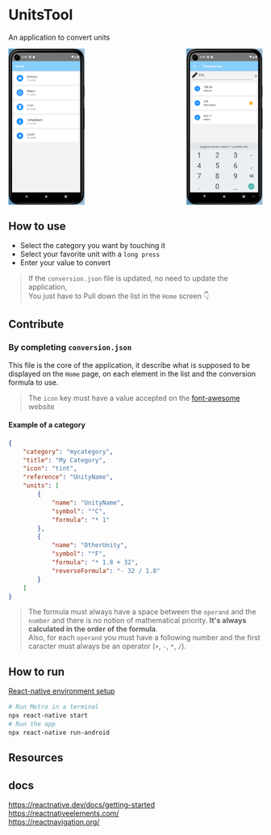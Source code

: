 # UnitsTool
An application to convert units

<div style="display: flex; flex-direction: row; justify-content: space-between;">
    <img alt="home" src="screenshot/home.png" style="width: 30%; height: 30%;"/>
    <img alt="temperature" src="screenshot/temperature.png" style="width: 30%; height: 30%;"/>
</div>

## How to use

* Select the category you want by touching it
* Select your favorite unit with a `long press`
* Enter your value to convert

> If the `conversion.json` file is updated, no need to update the application,  
> You just have to Pull down the list in the `Home` screen 👇

## Contribute
### By completing `conversion.json`
This file is the core of the application, it describe what is supposed to be displayed on the `Home` page, on each element in the list and the conversion formula to use.

> The `icon` key must have a value accepted on the [font-awesome](https://fontawesome.com/) website
#### Example of a category
```json
{
    "category": "mycategory",
    "title": "My Category",
    "icon": "tint",
    "reference": "UnityName",
    "units": [
        {
            "name": "UnityName",
            "symbol": "°C",
            "formula": "* 1"
        },
        {
            "name": "OtherUnity",
            "symbol": "°F",
            "formula": "* 1.8 + 32",
            "reverseFormula": "- 32 / 1.8"
        }
    ]
}
```
> The formula must always have a space between the `operand` and the `number` and there is no notion of mathematical priority. **It's always calculated in the order of the formula**.  
Also, for each `operand` you must have a following number and the first caracter must always be an operator (`+`, `-`, `*`, `/`).

## How to run

[React-native environment setup](https://reactnative.dev/docs/environment-setup)
```bash
# Run Metro in a terminal
npx react-native start
# Run the app
npx react-native run-android
```

## Resources

## docs
https://reactnative.dev/docs/getting-started  
https://reactnativeelements.com/    
https://reactnavigation.org/
